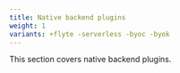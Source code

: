 ```yaml
---
title: Native backend plugins
weight: 1
variants: +flyte -serverless -byoc -byok
---
```


This section covers native backend plugins.